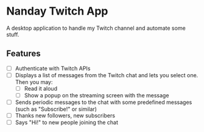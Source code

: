 # Nanday Twitch App

A desktop application to handle my Twitch channel and automate some stuff.

## Features

* [ ] Authenticate with Twitch APIs
* [ ] Displays a list of messages from the Twitch chat and lets you select one. Then you may:
  * [ ] Read it aloud
  * [ ] Show a popup on the streaming screen with the message
* [ ] Sends periodic messages to the chat with some predefined messages (such as "Subscribe!" or similar)
* [ ] Thanks new followers, new subscribers
* [ ] Says "Hi!" to new people joining the chat